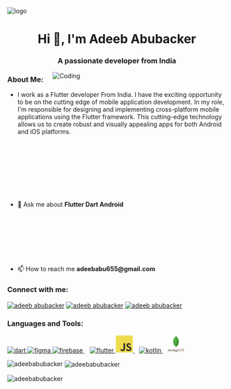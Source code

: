 <img src="https://camo.githubusercontent.com/7837f4bc8d5b8cf769702bc69957eee0511490a8b63cee82d8a160692ceb9d55/68747470733a2f2f6d69726f2e6d656469756d2e636f6d2f6d61782f313430302f312a766b6649346e464e6865433576307037777a447447672e676966" alt="logo">



<h1 align="center">Hi 👋, I'm Adeeb Abubacker</h1>
<h3 align="center">A passionate developer from India</h3>
<img align ="right" alt="Coding" width="400"  style="margin-left: 10px" src="https://cdn.dribbble.com/users/1162077/screenshots/3848914/programmer.gif">
<h3 align="left">About Me: </h3>
<p style="margin-right: 10px"><ul>
  <li> I work as a Flutter developer From India. I have the exciting opportunity to be on the cutting edge of mobile application development. In my role, I'm responsible for designing and implementing cross-platform mobile applications using the Flutter framework. This cutting-edge technology allows us to create robust and visually appealing apps for both Android and iOS platforms.</li>
</ul></p>

<p><ul>
  <li style="margin-top: 150px"> 💬 Ask me about <b>Flutter Dart Android</b></li> </ul></p>
  <p><ul>
  <li style="margin-top: 130px">  📫 How to reach me <b>adeebabu655@gmail.com</b></li> </ul></p>





<h3 align="left">Connect with me:</h3>
<p align="left">
<a href="https://linkedin.com/in/adeeb abubacker" target="blank"><img align="center" src="https://raw.githubusercontent.com/rahuldkjain/github-profile-readme-generator/master/src/images/icons/Social/linked-in-alt.svg" alt="adeeb abubacker" height="30" width="40" /></a>
<a href="https://fb.com/adeeb abubacker" target="blank"><img align="center" src="https://raw.githubusercontent.com/rahuldkjain/github-profile-readme-generator/master/src/images/icons/Social/facebook.svg" alt="adeeb abubacker" height="30" width="40" /></a>
  <a href="https://www.leetcode.com/adeeb abubacker" target="blank"><img align="center" src="https://raw.githubusercontent.com/rahuldkjain/github-profile-readme-generator/master/src/images/icons/Social/leet-code.svg" alt="adeeb abubacker" height="30" width="40" /></a>
</p>

<h3 align="left">Languages and Tools:</h3>
<p align="left"> <a href="https://dart.dev" target="_blank" rel="noreferrer"> <img src="https://www.vectorlogo.zone/logos/dartlang/dartlang-icon.svg" alt="dart" width="40" height="40"/> </a> 
<a href="https://www.figma.com/"  target="_blank" rel="noreferrer"> <img src="https://www.vectorlogo.zone/logos/figma/figma-icon.svg" alt="figma" width="40" height="40"/> </a>
  <a href="https://firebase.google.com/" style="margin-right: 12px; target="_blank" rel="noreferrer"> <img src="https://www.vectorlogo.zone/logos/firebase/firebase-icon.svg" alt="firebase" width="40" height="40"/> </a> 
  <a href="https://flutter.dev" target="_blank" rel="noreferrer"> <img src="https://www.vectorlogo.zone/logos/flutterio/flutterio-icon.svg" alt="flutter" width="40" height="40"/> </a> 
  <a href="https://developer.mozilla.org/en-US/docs/Web/JavaScript" target="_blank" rel="noreferrer" style="margin-right: 10px"> <img src="https://raw.githubusercontent.com/devicons/devicon/master/icons/javascript/javascript-original.svg" alt="javascript" width="40" height="40"/> </a> 
  <a href="https://kotlinlang.org" target="_blank" rel="noreferrer" style="margin-right: 10px"> <img src="https://www.vectorlogo.zone/logos/kotlinlang/kotlinlang-icon.svg" alt="kotlin" width="40" height="40"/> </a> <a href="https://www.mongodb.com/" target="_blank" rel="noreferrer"> <img src="https://raw.githubusercontent.com/devicons/devicon/master/icons/mongodb/mongodb-original-wordmark.svg" alt="mongodb" width="40" height="40"/> </a> </p>

<p><img align="left" src="https://github-readme-stats.vercel.app/api/top-langs?username=adeebabubacker&show_icons=true&locale=en&layout=compact" alt="adeebabubacker" /></p>

<p>&nbsp;<img align="center" src="https://github-readme-stats.vercel.app/api?username=adeebabubacker&show_icons=true&locale=en" alt="adeebabubacker" /></p>

<p><img align="center" src="https://github-readme-streak-stats.herokuapp.com/?user=adeebabubacker&" alt="adeebabubacker" /></p>

